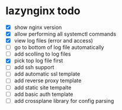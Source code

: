 # lazynginx todo
- [x] show nginx version
- [x] allow performing all systemctl commands 
- [x] view log files (error and access)
- [ ] go to bottom of log file automatically
- [ ] add scolling to log files
- [x] pick top log file first
- [ ] add ssh support
- [ ] add automatic ssl template
- [ ] add reverse proxy template
- [ ] add static site tempalte
- [ ] add basic auth template
- [ ] add crossplane library for config parsing
